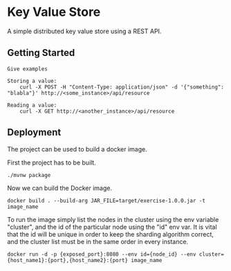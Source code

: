 # Key Value Store

A simple distributed key value store using a REST API.

## Getting Started

```
Give examples

Storing a value:
    curl -X POST -H "Content-Type: application/json" -d '{"something": "blabla"}' http://<some_instance>/api/resource

Reading a value:
    curl -X GET http://<another_instance>/api/resource
```

## Deployment

The project can be used to build a docker image. 

First the project has to be built.
```
./mvnw package
```

Now we can build the Docker image.
```
docker build . --build-arg JAR_FILE=target/exercise-1.0.0.jar -t image_name
```

To run the image simply list the nodes in the cluster using the env variable "cluster", 
and the id of the particular node using the "id" env var.
It is vital that the id will be unique in order to keep the sharding algorithm correct,
and the cluster list must be in the same order in every instance.
```
docker run -d -p {exposed_port}:8080 --env id={node_id} --env cluster={host_name1}:{port},{host_name2}:{port} image_name
```

